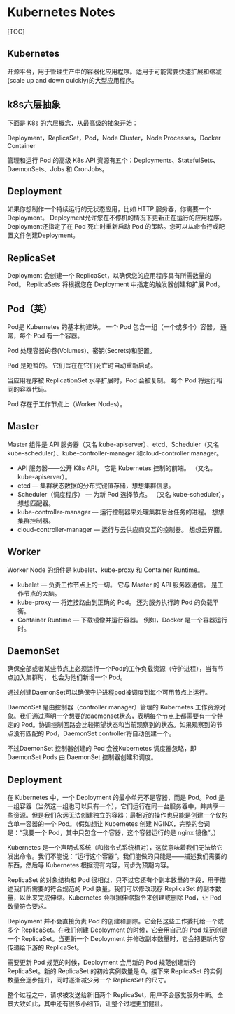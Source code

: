 # Kubernetes Notes

[TOC]

## Kubernetes

开源平台，用于管理生产中的容器化应用程序。适用于可能需要快速扩展和缩减(scale up and down quickly)的大型应用程序。

## k8s六层抽象

下面是 K8s 的六层概念，从最高级的抽象开始：

Deployment，ReplicaSet，Pod，Node Cluster，Node Processes，Docker Container

管理和运行 Pod 的高级 K8s API 资源有五个：Deployments、StatefulSets、DaemonSets、Jobs 和 CronJobs。

## Deployment

如果你想制作一个持续运行的无状态应用，比如 HTTP 服务器，你需要一个 Deployment。 Deployment允许您在不停机的情况下更新正在运行的应用程序。 Deployment还指定了在 Pod 死亡时重新启动 Pod 的策略。您可以从命令行或配置文件创建Deployment。

## ReplicaSet

Deployment 会创建一个 ReplicaSet，以确保您的应用程序具有所需数量的 Pod。 ReplicaSets 将根据您在 Deployment 中指定的触发器创建和扩展 Pod。

## Pod（荚）

Pod是 Kubernetes 的基本构建块。 一个 Pod 包含一组（一个或多个）容器。 通常，每个 Pod 有一个容器。

Pod 处理容器的卷(Volumes)、密钥(Secrets)和配置。

Pod 是短暂的。 它们旨在在它们死亡时自动重新启动。

当应用程序被 ReplicationSet 水平扩展时，Pod 会被复制。 每个 Pod 将运行相同的容器代码。

Pod 存在于工作节点上（Worker Nodes）。

## Master

Master 组件是 API 服务器（又名 kube-apiserver）、etcd、Scheduler（又名 kube-scheduler）、kube-controller-manager 和cloud-controller manager。

- API 服务器——公开 K8s API。 它是 Kubernetes 控制的前端。 （又名。kube-apiserver）。
- etcd — 集群状态数据的分布式键值存储，想想集群信息。
- Scheduler（调度程序） — 为新 Pod 选择节点。 （又名 kube-scheduler），想想匹配器。
- kube-controller-manager — 运行控制器来处理集群后台任务的进程。 想想集群控制器。
- cloud-controller-manager — 运行与云供应商交互的控制器。 想想云界面。

## Worker

Worker Node 的组件是 kubelet、kube-proxy 和 Container Runtime。

- kubelet — 负责工作节点上的一切。 它与 Master 的 API 服务器通信。 是工作节点的大脑。
- kube-proxy — 将连接路由到正确的 Pod。 还为服务执行跨 Pod 的负载平衡。
- Container Runtime — 下载镜像并运行容器。 例如，Docker 是一个容器运行时。

## DaemonSet

确保全部或者某些节点上必须运行一个Pod的工作负载资源（守护进程），当有节点加入集群时， 也会为他们新增一个 Pod。

通过创建DaemonSet可以确保守护进程pod被调度到每个可用节点上运行。

DaemonSet 是由控制器（controller manager）管理的 Kubernetes 工作资源对象。我们通过声明一个想要的daemonset状态，表明每个节点上都需要有一个特定的 Pod。协调控制回路会比较期望状态和当前观察到的状态。如果观察到的节点没有匹配的 Pod，DaemonSet controller将自动创建一个。

不过DaemonSet 控制器创建的 Pod 会被Kubernetes 调度器忽略，即DaemonSet Pods 由 DaemonSet 控制器创建和调度。



## Deployment

在 Kubernetes 中，一个 Deployment 的最小单元不是容器，而是 Pod。Pod 是一组容器（当然这一组也可以只有一个），它们运行在同一台服务器中，并共享一些资源。但是我们永远无法创建独立的容器：最相近的操作也只能是创建一个仅包含单一容器的一个 Pod。（假如想让 Kubernetes 创建 NGINX，完整的台词是：“我要一个 Pod，其中只包含一个容器，这个容器运行的是 nginx 镜像”。）

Kubernetes 是一个声明式系统（和指令式系统相对），这就意味着我们无法给它发出命令。我们不能说：“运行这个容器”。我们能做的只能是——描述我们需要的东西，然后等 Kubernetes 根据现有内容，同步为预期内容。

ReplicaSet 的对象结构和 Pod 很相似，只不过它还有个副本数量的字段，用于描述我们所需要的符合规范的 Pod 数量。我们可以修改现存 ReplicaSet 的副本数量，以此来完成伸缩。Kubernetes 会根据伸缩指令来创建或删除 Pod，让 Pod 数量符合要求。

Deployment 并不会直接负责 Pod 的创建和删除。它会把这些工作委托给一个或多个 ReplicaSet。在我们创建 Deployment 的时候，它会用自己的 Pod 规范创建一个 ReplicaSet。当更新一个 Deployment 并修改副本数量时，它会把更新内容传递给下游的 ReplicaSet。

需要更新 Pod 规范的时候，Deployment 会用新的 Pod 规范创建新的 ReplicaSet。新的 ReplicaSet 的初始实例数量是 0。接下来 ReplicaSet 的实例数量会逐步提升，同时逐渐减少另一个 ReplicaSet 的尺寸。

整个过程之中，请求被发送给新旧两个 ReplicaSet，用户不会感觉服务中断。全景大致如此，其中还有很多小细节，让整个过程更加健壮。